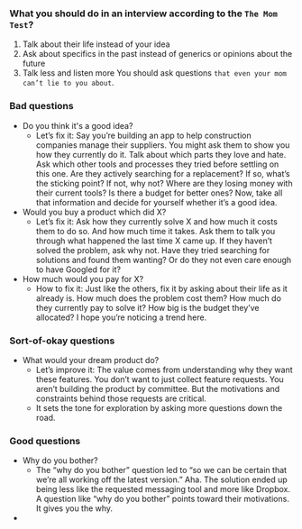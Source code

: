 
### What you should do in an interview according to the `The Mom Test`?
1) Talk about their life instead of your idea
2) Ask about specifics in the past instead of generics or opinions about the future
3) Talk less and listen more
You should ask questions `that even your mom can’t lie to you about`.


### Bad questions
- Do you think it's a good idea? 
	- Let’s fix it: Say you’re building an app to help construction companies manage their suppliers. You might ask them to show you how they currently do it. Talk about which parts they love and hate. Ask which other tools and processes they tried before settling on this one. Are they actively searching for a replacement? If so, what’s the sticking point? If not, why not? Where are they losing money with their current tools? Is there a budget for better ones? Now, take all that information and decide for yourself whether it’s a good idea.
- Would you buy a product which did X?
	- Let’s fix it: Ask how they currently solve X and how much it costs them to do so. And how much time it takes. Ask them to talk you through what happened the last time X came up. If they haven’t solved the problem, ask why not. Have they tried searching for solutions and found them wanting? Or do they not even care enough to have Googled for it?
- How much would you pay for X?
	- How to fix it: Just like the others, fix it by asking about their life as it already is. How much does the problem cost them? How much do they currently pay to solve it? How big is the budget they’ve allocated? I hope you’re noticing a trend here.

### Sort-of-okay questions
- What would your dream product do?
	- Let’s improve it: The value comes from understanding why they want these features. You don’t want to just collect feature requests. You aren’t building the product by committee. But the motivations and constraints behind those requests are critical. 
	- It sets the tone for exploration by asking more questions down the road.

### Good questions
- Why do you bother?
	- The “why do you bother” question led to “so we can be certain that we’re all working off the latest version.” Aha. The solution ended up being less like the requested messaging tool and more like Dropbox. A question like “why do you bother” points toward their motivations. It gives you the why. 
- 

